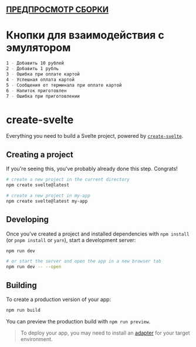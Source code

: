 ## [ПРЕДПРОСМОТР СБОРКИ](https://coffee.coderomil.ru/)

# Кнопки для взаимодействия с эмулятором

```bash
1 - Добавить 10 рублей
2 - Добавить 1 рубль
3 - Ошибка при оплате картой
4 - Успешная оплата картой
5 - Сообщения от терминала при оплате картой
6 - Напиток приготовлен
7 - Ошибка при приготовлении
```

# create-svelte

Everything you need to build a Svelte project, powered by [`create-svelte`](https://github.com/sveltejs/kit/tree/main/packages/create-svelte).

## Creating a project

If you're seeing this, you've probably already done this step. Congrats!

```bash
# create a new project in the current directory
npm create svelte@latest

# create a new project in my-app
npm create svelte@latest my-app
```

## Developing

Once you've created a project and installed dependencies with `npm install` (or `pnpm install` or `yarn`), start a development server:

```bash
npm run dev

# or start the server and open the app in a new browser tab
npm run dev -- --open
```

## Building

To create a production version of your app:

```bash
npm run build
```

You can preview the production build with `npm run preview`.

> To deploy your app, you may need to install an [adapter](https://kit.svelte.dev/docs/adapters) for your target environment.
